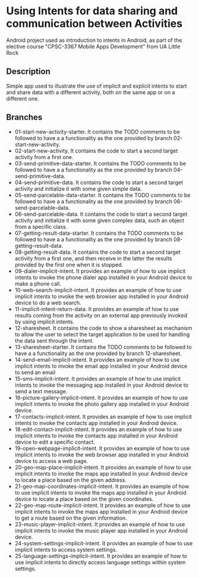 # Using Intents for data sharing and communication between Activities

Android project used as introduction to intents in Android, as part of the elective course &quot;CPSC-3367 Mobile Apps Development&quot; from UA Little Rock

## Description

Simple app used to illustrate the use of implicit and explicit intents to start and share data with a different activity, both on the same app or on a different one.

## Branches

- 01-start-new-activity-starter. It contains the TODO comments to be followed to have a a functionality as the one provided by branch 02-start-new-activity.
- 02-start-new-activity. It contains the code to start a second target activity from a first one.
- 03-send-primitive-data-starter. It contains the TODO comments to be followed to have a a functionality as the one provided by branch 04-send-primitive-data.
- 04-send-primitive-data. It contains the code to start a second target activity and initialize it with some given simple data.
- 05-send-parcelable-data-starter. It contains the TODO comments to be followed to have a a functionality as the one provided by branch 06-send-parcelable-data.
- 06-send-parcelable-data. It contains the code to start a second target activity and initialize it with some given complex data, such an object from a specific class.
- 07-getting-result-data-starter. It contains the TODO comments to be followed to have a a functionality as the one provided by branch 08-getting-result-data.
- 08-getting-result-data. It contains the code to start a second target activity from a first one, and then receive in the latter the results provided by the first one when it is stopped.
- 09-dialer-implicit-intent. It provides an example of how to use implicit intents to invoke the phone dialer app installed in your Android device to make a phone call.
- 10-web-search-implicit-intent. It provides an example of how to use implicit intents to invoke the web browser app installed in your Android device to do a web search.
- 11-implicit-intent-return-data. It provides an example of how to use results coming from the activity on an external app previously invoked by using implicit intents.
- 12-sharesheet. It contains the code to show a sharesheet as mechanism to allow the user to select the target application to be used for handling the data sent through the intent.
- 13-sharesheet-starter. It contains the TODO comments to be followed to have a a functionality as the one provided by branch 12-sharesheet.
- 14-send-email-implicit-intent. It provides an example of how to use implicit intents to invoke the email app installed in your Android device to send an email
- 15-sms-implicit-intent. It provides an example of how to use implicit intents to invoke the messaging app installed in your Android device to send a text message.
- 16-picture-gallery-implicit-intent. It provides an example of how to use implicit intents to invoke the photo gallery app installed in your Android device.
- 17-contacts-implicit-intent. It provides an example of how to use implicit intents to invoke the contacts app installed in your Android device.
- 18-edit-contact-implicit-intent. It provides an example of how to use implicit intents to invoke the contacts app installed in your Android device to edit a specific contact.
- 19-open-webpage-implicit-intent. It provides an example of how to use implicit intents to invoke the web browser app installed in your Android device to access a web page.
- 20-geo-map-place-implicit-intent. It provides an example of how to use implicit intents to invoke the maps app installed in your Android device to locate a place based on the given address.
- 21-geo-map-coordinates-implicit-intent. It provides an example of how to use implicit intents to invoke the maps app installed in your Android device to locate a place based on the given coordinates.
- 22-geo-map-route-implicit-intent. It provides an example of how to use implicit intents to invoke the maps app installed in your Android device to get a route based on the given information.
- 23-music-player-implicit-intent. It provides an example of how to use implicit intents to invoke the music player app installed in your Android device.
- 24-system-settings-implicit-intent. It provides an example of how to use implicit intents to access system settings.
- 25-language-settings-implicit-intent. It provides an example of how to use implicit intents to directly access language settings within system settings.
